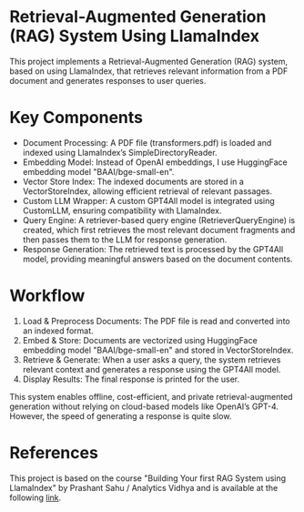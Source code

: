 # Retrieval-Augmented Generation (RAG) System Using LlamaIndex
This project implements a Retrieval-Augmented Generation (RAG) system, based on using LlamaIndex, that retrieves relevant information from a PDF document and generates responses to user queries.

# Key Components
- Document Processing: A PDF file (transformers.pdf) is loaded and indexed using LlamaIndex’s SimpleDirectoryReader.
- Embedding Model: Instead of OpenAI embeddings, I use HuggingFace embedding model "BAAI/bge-small-en".
- Vector Store Index: The indexed documents are stored in a VectorStoreIndex, allowing efficient retrieval of relevant passages.
- Custom LLM Wrapper: A custom GPT4All model is integrated using CustomLLM, ensuring compatibility with LlamaIndex.
- Query Engine: A retriever-based query engine (RetrieverQueryEngine) is created, which first retrieves the most relevant document fragments and then passes them to the LLM for response generation.
- Response Generation: The retrieved text is processed by the GPT4All model, providing meaningful answers based on the document contents.

# Workflow
1. Load & Preprocess Documents: The PDF file is read and converted into an indexed format.
2. Embed & Store: Documents are vectorized using HuggingFace embedding model "BAAI/bge-small-en" and stored in VectorStoreIndex.
3. Retrieve & Generate: When a user asks a query, the system retrieves relevant context and generates a response using the GPT4All model.
4. Display Results: The final response is printed for the user.

This system enables offline, cost-efficient, and private retrieval-augmented generation without relying on cloud-based models like OpenAI’s GPT-4. However, the speed of generating a response is quite slow.

# References
This project is based on the course "Building Your first RAG System using LlamaIndex" by Prashant Sahu / Analytics Vidhya and is available at the following [link](https://www.google.com/url?q=https%3A%2F%2Fcourses.analyticsvidhya.com%2Fcourses%2Fbuilding-your-first-rag-system-free-course).
